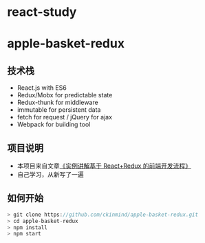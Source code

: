 # react-study
# apple-basket-redux

## 技术栈
- React.js with ES6
- Redux/Mobx for predictable state
- Redux-thunk for middleware
- immutable for persistent data
- fetch for request / jQuery for ajax
- Webpack for building tool

## 项目说明
- 本项目来自文章[《实例讲解基于 React+Redux 的前端开发流程》](https://segmentfault.com/a/1190000005356568)
- 自己学习，从新写了一遍


## 如何开始
```js
> git clone https://github.com/ckinmind/apple-basket-redux.git
> cd apple-basket-redux
> npm install
> npm start
```
